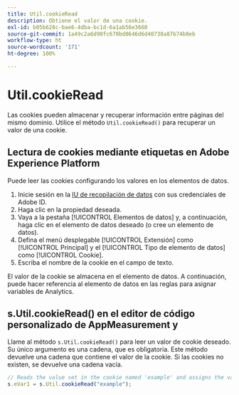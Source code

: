 ```yaml
---
title: Util.cookieRead
description: Obtiene el valor de una cookie.
exl-id: b05b628c-bae6-4dba-bc1d-6a1ab56e3660
source-git-commit: 1a49c2a6d90fc670bd0646d6d40738a87b74b8eb
workflow-type: ht
source-wordcount: '171'
ht-degree: 100%

---
```


# Util.cookieRead

Las cookies pueden almacenar y recuperar información entre páginas del mismo dominio. Utilice el método `Util.cookieRead()` para recuperar un valor de una cookie.

## Lectura de cookies mediante etiquetas en Adobe Experience Platform

Puede leer las cookies configurando los valores en los elementos de datos.

1. Inicie sesión en la [IU de recopilación de datos](https://experience.adobe.com/data-collection) con sus credenciales de Adobe ID.
2. Haga clic en la propiedad deseada.
3. Vaya a la pestaña [!UICONTROL Elementos de datos] y, a continuación, haga clic en el elemento de datos deseado (o cree un elemento de datos).
4. Defina el menú desplegable [!UICONTROL Extensión] como [!UICONTROL Principal] y el [!UICONTROL Tipo de elemento de datos] como [!UICONTROL Cookie].
5. Escriba el nombre de la cookie en el campo de texto.

El valor de la cookie se almacena en el elemento de datos. A continuación, puede hacer referencia al elemento de datos en las reglas para asignar variables de Analytics.

## s.Util.cookieRead() en el editor de código personalizado de AppMeasurement y 

Llame al método `s.Util.cookieRead()` para leer un valor de cookie deseado. Su único argumento es una cadena, que es obligatoria. Este método devuelve una cadena que contiene el valor de la cookie. Si las cookies no existen, se devuelve una cadena vacía.

```js
// Reads the value set in the cookie named 'example' and assigns the value to eVar1
s.eVar1 = s.Util.cookieRead("example");
```
